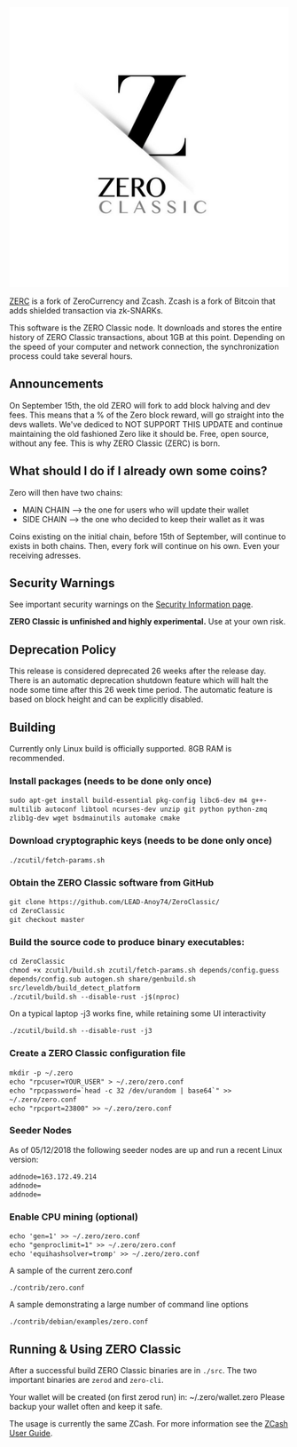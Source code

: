
![Alt text](https://github.com/LEAD-Anoy74/ZeroClassic/blob/master/art/zero_icon.png?raw=true "ZeroClassic")

[ZERC](https://github.com/LEAD-Anoy74/ZeroClassic) is a fork of ZeroCurrency and Zcash.
Zcash is a fork of Bitcoin that adds shielded transaction via zk-SNARKs.

This software is the ZERO Classic node. It downloads and stores the entire history of ZERO Classic transactions, about 1GB at this point.
Depending on the speed of your computer and network connection, the synchronization process could take several hours.

Announcements
-----------------
On September 15th, the old ZERO will fork to add block halving and dev fees. This means that a % of the Zero block reward, will go straight into the devs wallets. We've dediced to NOT SUPPORT THIS UPDATE and continue maintaining the old fashioned Zero like it should be. Free, open source, without any fee. This is why ZERO Classic (ZERC) is born.

What should I do if I already own some coins?
-----------------
Zero will then have two chains:
- MAIN CHAIN --> the one for users who will update their wallet
- SIDE CHAIN --> the one who decided to keep their wallet as it was

Coins existing on the initial chain, before 15th of September, will continue to exists in both chains. Then, every fork will continue on his own. Even your receiving adresses.

Security Warnings
-----------------
See important security warnings on the
[Security Information page](https://z.cash/support/security/).

**ZERO Classic is unfinished and highly experimental.** Use at your own risk.

Deprecation Policy
------------------
This release is considered deprecated 26 weeks after the release day. There
is an automatic deprecation shutdown feature which will halt the node some
time after this 26 week time period. The automatic feature is based on block
height and can be explicitly disabled.

Building
--------
Currently only Linux build is officially supported.  8GB RAM is recommended.

### Install packages (needs to be done only once)
```
sudo apt-get install build-essential pkg-config libc6-dev m4 g++-multilib autoconf libtool ncurses-dev unzip git python python-zmq   zlib1g-dev wget bsdmainutils automake cmake
```

### Download cryptographic keys (needs to be done only once)
```
./zcutil/fetch-params.sh
```

### Obtain the ZERO Classic software from GitHub
```
git clone https://github.com/LEAD-Anoy74/ZeroClassic/
cd ZeroClassic
git checkout master
```

### Build the source code to produce binary executables:
```
cd ZeroClassic
chmod +x zcutil/build.sh zcutil/fetch-params.sh depends/config.guess depends/config.sub autogen.sh share/genbuild.sh src/leveldb/build_detect_platform
./zcutil/build.sh --disable-rust -j$(nproc)
```
On a typical laptop -j3 works fine, while retaining some UI interactivity
```
./zcutil/build.sh --disable-rust -j3
```

### Create a ZERO Classic configuration file
```
mkdir -p ~/.zero
echo "rpcuser=YOUR_USER" > ~/.zero/zero.conf
echo "rpcpassword=`head -c 32 /dev/urandom | base64`" >> ~/.zero/zero.conf
echo "rpcport=23800" >> ~/.zero/zero.conf
```

### Seeder Nodes
As of 05/12/2018 the following seeder nodes are up and run a recent Linux version:
```
addnode=163.172.49.214
addnode=
addnode=
```

### Enable CPU mining (optional)
```
echo 'gen=1' >> ~/.zero/zero.conf
echo "genproclimit=1" >> ~/.zero/zero.conf
echo 'equihashsolver=tromp' >> ~/.zero/zero.conf
```

A sample of the current zero.conf
```
./contrib/zero.conf
```
A sample demonstrating a large number of command line options
```
./contrib/debian/examples/zero.conf
```

Running & Using ZERO Classic
--------------------
After a successful build ZERO Classic binaries are in `./src`. The two important binaries are `zerod` and `zero-cli`.

Your wallet will be created (on first zerod run) in: ~/.zero/wallet.zero
Please backup your wallet often and keep it safe.

The usage is currently the same ZCash. For more information see the [ZCash User Guide](https://github.com/zcash/zcash/wiki/1.0-User-Guide#running-zcash).

